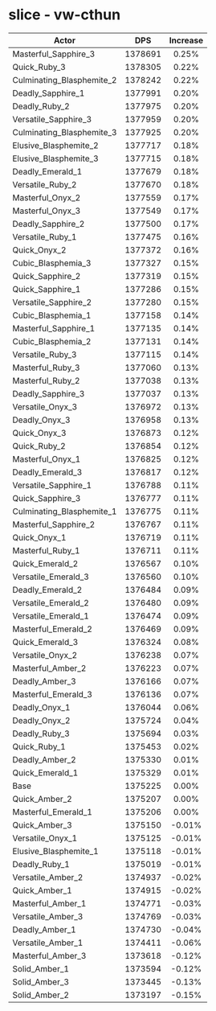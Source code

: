 # slice - vw-cthun
| Actor | DPS | Increase |
|---|:---:|:---:|
|Masterful_Sapphire_3|1378691|0.25%|
|Quick_Ruby_3|1378305|0.22%|
|Culminating_Blasphemite_2|1378242|0.22%|
|Deadly_Sapphire_1|1377991|0.20%|
|Deadly_Ruby_2|1377975|0.20%|
|Versatile_Sapphire_3|1377959|0.20%|
|Culminating_Blasphemite_3|1377925|0.20%|
|Elusive_Blasphemite_2|1377717|0.18%|
|Elusive_Blasphemite_3|1377715|0.18%|
|Deadly_Emerald_1|1377679|0.18%|
|Versatile_Ruby_2|1377670|0.18%|
|Masterful_Onyx_2|1377559|0.17%|
|Masterful_Onyx_3|1377549|0.17%|
|Deadly_Sapphire_2|1377500|0.17%|
|Versatile_Ruby_1|1377475|0.16%|
|Quick_Onyx_2|1377372|0.16%|
|Cubic_Blasphemia_3|1377327|0.15%|
|Quick_Sapphire_2|1377319|0.15%|
|Quick_Sapphire_1|1377286|0.15%|
|Versatile_Sapphire_2|1377280|0.15%|
|Cubic_Blasphemia_1|1377158|0.14%|
|Masterful_Sapphire_1|1377135|0.14%|
|Cubic_Blasphemia_2|1377131|0.14%|
|Versatile_Ruby_3|1377115|0.14%|
|Masterful_Ruby_3|1377060|0.13%|
|Masterful_Ruby_2|1377038|0.13%|
|Deadly_Sapphire_3|1377037|0.13%|
|Versatile_Onyx_3|1376972|0.13%|
|Deadly_Onyx_3|1376958|0.13%|
|Quick_Onyx_3|1376873|0.12%|
|Quick_Ruby_2|1376854|0.12%|
|Masterful_Onyx_1|1376825|0.12%|
|Deadly_Emerald_3|1376817|0.12%|
|Versatile_Sapphire_1|1376788|0.11%|
|Quick_Sapphire_3|1376777|0.11%|
|Culminating_Blasphemite_1|1376775|0.11%|
|Masterful_Sapphire_2|1376767|0.11%|
|Quick_Onyx_1|1376719|0.11%|
|Masterful_Ruby_1|1376711|0.11%|
|Quick_Emerald_2|1376567|0.10%|
|Versatile_Emerald_3|1376560|0.10%|
|Deadly_Emerald_2|1376484|0.09%|
|Versatile_Emerald_2|1376480|0.09%|
|Versatile_Emerald_1|1376474|0.09%|
|Masterful_Emerald_2|1376469|0.09%|
|Quick_Emerald_3|1376324|0.08%|
|Versatile_Onyx_2|1376238|0.07%|
|Masterful_Amber_2|1376223|0.07%|
|Deadly_Amber_3|1376166|0.07%|
|Masterful_Emerald_3|1376136|0.07%|
|Deadly_Onyx_1|1376044|0.06%|
|Deadly_Onyx_2|1375724|0.04%|
|Deadly_Ruby_3|1375694|0.03%|
|Quick_Ruby_1|1375453|0.02%|
|Deadly_Amber_2|1375330|0.01%|
|Quick_Emerald_1|1375329|0.01%|
|Base|1375225|0.00%|
|Quick_Amber_2|1375207|0.00%|
|Masterful_Emerald_1|1375206|0.00%|
|Quick_Amber_3|1375150|-0.01%|
|Versatile_Onyx_1|1375125|-0.01%|
|Elusive_Blasphemite_1|1375118|-0.01%|
|Deadly_Ruby_1|1375019|-0.01%|
|Versatile_Amber_2|1374937|-0.02%|
|Quick_Amber_1|1374915|-0.02%|
|Masterful_Amber_1|1374771|-0.03%|
|Versatile_Amber_3|1374769|-0.03%|
|Deadly_Amber_1|1374730|-0.04%|
|Versatile_Amber_1|1374411|-0.06%|
|Masterful_Amber_3|1373618|-0.12%|
|Solid_Amber_1|1373594|-0.12%|
|Solid_Amber_3|1373445|-0.13%|
|Solid_Amber_2|1373197|-0.15%|
